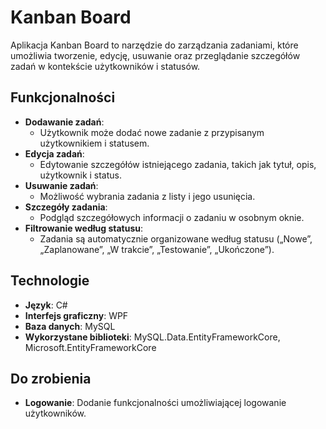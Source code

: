 # **Kanban Board**

Aplikacja Kanban Board to narzędzie do zarządzania zadaniami, które umożliwia tworzenie, edycję, usuwanie oraz przeglądanie szczegółów zadań w kontekście użytkowników i statusów.

## **Funkcjonalności**
- **Dodawanie zadań**:
  - Użytkownik może dodać nowe zadanie z przypisanym użytkownikiem i statusem.
- **Edycja zadań**:
  - Edytowanie szczegółów istniejącego zadania, takich jak tytuł, opis, użytkownik i status.
- **Usuwanie zadań**:
  - Możliwość wybrania zadania z listy i jego usunięcia.
- **Szczegóły zadania**:
  - Podgląd szczegółowych informacji o zadaniu w osobnym oknie.
- **Filtrowanie według statusu**:
  - Zadania są automatycznie organizowane według statusu („Nowe”, „Zaplanowane”, „W trakcie”, „Testowanie”, „Ukończone”).

## **Technologie**
- **Język**: C#  
- **Interfejs graficzny**: WPF  
- **Baza danych**: MySQL
- **Wykorzystane biblioteki**:  MySQL.Data.EntityFrameworkCore, Microsoft.EntityFrameworkCore 

## **Do zrobienia**
- **Logowanie**: Dodanie funkcjonalności umożliwiającej logowanie użytkowników.
